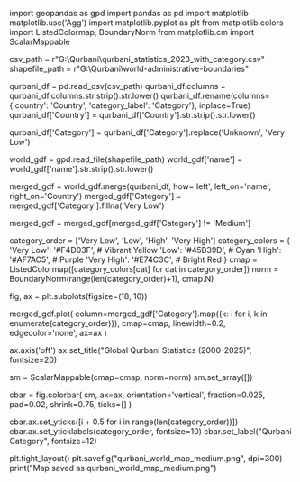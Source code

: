 import geopandas as gpd
import pandas as pd
import matplotlib
matplotlib.use('Agg')
import matplotlib.pyplot as plt
from matplotlib.colors import ListedColormap, BoundaryNorm
from matplotlib.cm import ScalarMappable


csv_path = r"G:\Qurbani\qurbani_statistics_2023_with_category.csv"
shapefile_path = r"G:\Qurbani\world-administrative-boundaries"


qurbani_df = pd.read_csv(csv_path)
qurbani_df.columns = qurbani_df.columns.str.strip().str.lower()
qurbani_df.rename(columns={'country': 'Country', 'category_label': 'Category'}, inplace=True)
qurbani_df['Country'] = qurbani_df['Country'].str.strip().str.lower()

qurbani_df['Category'] = qurbani_df['Category'].replace('Unknown', 'Very Low')


world_gdf = gpd.read_file(shapefile_path)
world_gdf['name'] = world_gdf['name'].str.strip().str.lower()

merged_gdf = world_gdf.merge(qurbani_df, how='left', left_on='name', right_on='Country')
merged_gdf['Category'] = merged_gdf['Category'].fillna('Very Low')


merged_gdf = merged_gdf[merged_gdf['Category'] != 'Medium']


category_order = ['Very Low', 'Low', 'High', 'Very High']
category_colors = {
   'Very Low': '#F4D03F',     # Vibrant Yellow
   'Low': '#45B39D',          # Cyan
   'High': '#AF7AC5',         # Purple
   'Very High': '#E74C3C',    # Bright Red
}
cmap = ListedColormap([category_colors[cat] for cat in category_order])
norm = BoundaryNorm(range(len(category_order)+1), cmap.N)


fig, ax = plt.subplots(figsize=(18, 10))


merged_gdf.plot(
   column=merged_gdf['Category'].map({k: i for i, k in enumerate(category_order)}),
   cmap=cmap,
   linewidth=0.2,
   edgecolor='none',
   ax=ax
)


ax.axis('off')
ax.set_title("Global Qurbani Statistics (2000-2025)", fontsize=20)


sm = ScalarMappable(cmap=cmap, norm=norm)
sm.set_array([])

cbar = fig.colorbar(
   sm,
   ax=ax,
   orientation='vertical',
   fraction=0.025,
   pad=0.02,
   shrink=0.75,
   ticks=[]
)


cbar.ax.set_yticks([i + 0.5 for i in range(len(category_order))])
cbar.ax.set_yticklabels(category_order, fontsize=10)
cbar.set_label("Qurbani Category", fontsize=12)

plt.tight_layout()
plt.savefig("qurbani_world_map_medium.png", dpi=300)
print("Map saved as qurbani_world_map_medium.png")
